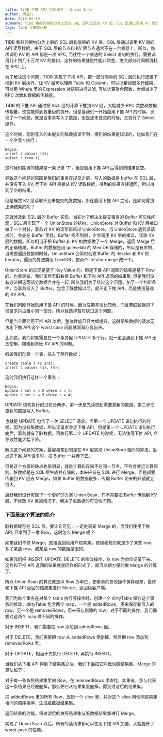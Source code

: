 ```yaml
---
title: TiDB 下推 API 实现细节 - Union Scan
author: 周昱行
date: 2016-06-18
summary: TiDB 集群的架构分为上层的 SQL 层和底层的 KV 层，SQL 层通过调用 KV 层的 API 读写数据，由于 SQL 层的节点和 KV 层节点通常不在一台机器上，所以，每次调用 KV 的 API 都是一次 RPC, 而往往一个普通的 Select 语句的执行，需要调用几十到几十万次 KV 的接口，这样的结果就是性能非常差，绝大部分时间都消耗在 RPC 上。为了解决这个问题，TiDB 实现了下推 API，把一部分简单的 SQL 层的执行逻辑下推到 KV 层执行，让 KV 层可以理解 Table 和 Column，可以批量读取多行结果，可以用 Where 里的 Expression 对结果进行过滤, 可以计算聚合函数，大幅减少了 RPC 次数和数据的传输量。
tags: TiDB 分布式计算
---
```


TiDB 集群的架构分为上层的 SQL 层和底层的 KV 层，SQL 层通过调用 KV 层的 API 读写数据，由于 SQL 层的节点和 KV 层节点通常不在一台机器上，所以，每次调用 KV 的 API 都是一次 RPC, 而往往一个普通的 Select 语句的执行，需要调用几十到几十万次 KV 的接口，这样的结果就是性能非常差，绝大部分时间都消耗在 RPC 上。

为了解决这个问题，TiDB 实现了下推 API，把一部分简单的 SQL 层的执行逻辑下推到 KV 层执行，让 KV 层可以理解 Table 和 Column，可以批量读取多行结果，可以用 Where 里的 Expression 对结果进行过滤, 可以计算聚合函数，大幅减少了 RPC 次数和数据的传输量。

TiDB 的下推 API 通过把 SQL 层的计算下推到 KV 层，大幅减少 RPC 次数和数据传输量，使性能得到数量级的提升。但是当我们一开始启用下推 API 的时候，发现了一个问题，就是当事务写入了数据，但是还未提交的时候，又执行了 Select 操作。

这个时候，刚刚写入的未提交的脏数据读不到，得到的结果是错误的，比如我们在一个空表 t 执行：

``` 
begin;
insert t values (1);
select * from t;
```

这时我们期待的结果是一条记录 “1”，但是启用下推 API 后得到的结果是空。

导致这个问题的原因是我们的事务在提交之前，写入的数据是 buffer 在 SQL 层，并没有写入 KV, 而下推 API 直接从 KV 读取数据，得到的结果直接返回，所以得到了空的结果。

但是既然 KV 层读取不到未提交的脏数据，那在启用下推 API 之前，是如何得到正确结果的呢？

这就涉及到 SQL 层的 Buffer 实现。当初为了解决未提交事务的 Buffer 可见性问题，SQL 层实现了一个 UnionStore 的结构，UnionStore 对 Buffer 和 KV 层接口做了一个封装，事务对 KV 的读写都经过 UnionStore，当 UnionStore 遇到读请求时，会先在 Buffer 里找，Buffer 找不到时，才会调用 KV 层的接口，读取 KV 层的数据。所以相当于把 Buffer 和 KV 的数据做了一个 Merge，返回 Merge 后的正确结果。Buffer 的数据是用 goleveldb 的 MemDB 存储的，所以是有序的，当需要遍历数据的时候，UnionStore 会同时创建 Buffer 的 Iterator 和 KV 的 Iterator，遍历的算法类似 LevelDB，把两个 Iterator merge 成一个。

UnionStore 的实现是基于 Key Value 的，但是下推 API 返回的结果是基于 Row 的，也就是说，我们虽然有脏数据 Buffer 和下推 API 返回的结果集, 但是我们没有办法把这两部分数据合并在一起, 所以我们为了绕过这个问题，加了一个判断条件，当事务写入了 Buffer，包含了脏数据以后，就不走下推 API，而是使用基础的 KV API。

在我们刚刚开始启用下推 API 的时候，因为性能基准比较低，而且带脏数据的下推请求只占很小的一部分，所以我选择暂时绕过这个问题。

但是当全面启用下推 API 以后，整体性能已经大幅提升，这时带脏数据的请求无法走下推 API 这个 worst case 问题就渐渐凸显出来。

比如说，我们如果需要在一个事务里 UPDATE 多个行，就一定会遇到下推 API 无法使用，降级到基础 KV API 的问题。

假设我们创建一个表，插入了两行数据：

```
create table t (c int);
insert t values (1), (4);
```

这时我们执行这样一个事务：

```
begin;
update t set c = 2 where c = 1;
update t set c = 3 where c = 4;
```

UPDATE 语句执行的过程分两步，第一步是先读取到需要更新的数据，第二步把更新的数据写入 Buffer。

也就是 UPDATE 包含了一次 SELECT 请求。当第一个 UPDATE 语句执行的时候，因为没有脏数据，所以读请求会走下推 API，但是第一个 UPDATE 语句执行完后，事务就有了脏数据，再执行第二个 UPDATE 的时候，无法使用下推 API, 会导致性能大幅下降。

解决这个问题的方案，最容易想到的是在 KV 层实现 UnionStore 相同的算法，当发送下推 API 请求时，把 Buffer 一并传下去。

但是这个方案的缺点也很明显，就是计算和存储不在同一节点，不符合就近计算原则。脏数据是在 SQL 层生成并存储的，本来应该在 SQL 进行 Merge，但是却要传输到 KV 层去 Merge，如果 Buffer 的数据很多，传输 Buffer 带来的开销就会很大。

最终我们设计实现了一个更好的方案 Union Scan，在不需要把 Buffer 传输到 KV 层，不修改 KV 层的情况下，解决了脏数据的可见性问题。

### 下面是这个算法的简介

脏数据缓存在 SQL 层，要让它可见，一定是需要 Merge 的，当我们使用下推 API, 只拿到了一堆 Row，这时怎么 Merge 呢？

如果我们不做 Merge，直接返回给用户结果集，错误表现的就是少了某些 row，多了某些 row，或某些 row 的数据是旧的。

如果我们把 INSERT, UPDATE, DELETE 的修改操作，以 row 为单位记录下来，这样和下推 API 返回的结果就是同样的形式了，就可以很方便的做 Merge 的计算了。

所以 Union Scan 的算法就是以 Row 为单位，把事务的修改操作保存起来，最终和下推 API 返回的结果集进行 Merge，返回给客户端。

我们为每个事务在对某个 table 执行写操作时，创建一个 dirtyTable 保存这个事务的修改，dirtyTable 包含两个 map，一个是 addedRows，用来保存新写入的 row，另一个是 removedRows，用来保存删除的 row，对于不同的操作，我们需要对这两个 map 做不同的操作。

对于 INSERT，我们需要把 row 添加到 addedRows 里。

对于 DELETE，我们需要把 row 从 addedRows 里删掉，然后把 row 添加到 removedRows 里。

对于 UPDATE，相当于先执行 DELETE, 再执行 INSERT。

当我们从下推 API 得到了结果集之后，我们下面把它叫做快照结果集，Merge 的算法如下：

对于每一条快照结果集里的 Row，在 removedRows 里查找，如果有，那么代表这一条结果已经被删掉，那么把它从结果集里删掉，得到过滤后的结果集。

把 addedRows 里的所有 Row，放到一个 slice 里，并对这个 slice 用快照结果集相同的顺序排序，生成脏数据结果集。

返回结果的时候，将过滤后的快照结果集与脏数据结果集进行 Merge。

实现了 Union Scan 以后，所有的读请求都可以使用下推 API 加速，大幅提升了 worst case 的性能。


